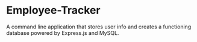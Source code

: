 # Employee-Tracker
A command line application that stores user info and creates a functioning database powered by Express.js and MySQL.
